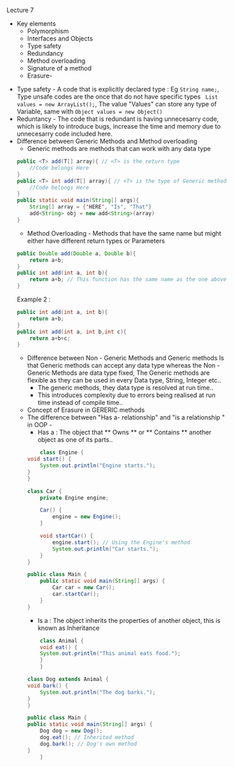 Lecture 7
- Key elements
    - Polymorphism 
    - Interfaces and Objects
    - Type safety 
    - Redundancy
    - Method overloading
    - Signature of a method
    - Erasure- 
+ Type safety - A  code that is explicitly declared type : Eg ` String name; `, Type unsafe codes are the once that do not have specific types ` List values = new ArrayList();`, The value "Values" can store any type of Variable, same with ` Object values = new Object() `
+ Reduntancy - The code that is redundant is having unnecesarry code, which is likely to introduce bugs, increase the time and memory due to unnecesarry code included here.
+ Difference between Generic Methods and Method overloading
    - Generic methods are methods that can work with any data type
    ```Java
    public <T> add(T[] array){ // <T> is the return type
        //Code belongs Here
    }
    public <T> int add(T[] array){ // <T> is the type of Generic method, telling the comiler that this is a special methods.
        //Code belongs Here
    }
    public static void main(String[] args){
        String[] array = {'HERE', "Is", "That"}
        add<String> obj = new add<String>(array)
    }
    ```
    - Method Overloading - Methods that have the same name but might either have different return types or Parameters
    ```Java
    public Double add(Double a, Double b){
        return a+b;
    }
    public int add(int a, int b){
        return a+b; // This function has the same name as the one above, but the return type is different, This is called method over loading
    }
    ```
    Example 2 : 
    ```Java 
    public int add(int a, int b){
        return a+b;
    }
    public int add(int a, int b,int c){
        return a+b+c;
    }
    ```
    - Difference between Non - Generic Methods and Generic methods Is that Generic methods can accept any data type whereas the Non - Generic Methods are data type fixed, The Generic methods are flexible as they can be used in every Data type, String, Integer etc..
        + The generic methods, they data type is resolved at run time.. 
        - This introduces complexity due to errors being realised at run time instead of compile time..
    - Concept of Erasure in GERERIC methods
    - The difference between "Has a- relationship" and "is a relationship " in OOP - 
        - Has a : The object that ** Owns ** or ** Contains ** another object as one of its parts.. 
        ```Java
            class Engine {
        void start() {
            System.out.println("Engine starts.");
        }
        }

        class Car {
            private Engine engine;

            Car() {
                engine = new Engine();
            }

            void startCar() {
                engine.start(); // Using the Engine's method
                System.out.println("Car starts.");
            }
        }

        public class Main {
            public static void main(String[] args) {
                Car car = new Car();
                car.startCar();
            }
        }
        ```
        - Is a : The object inherits the properties of another object, this is known as Inheritance
        ``` Java
            class Animal {
            void eat() {
            System.out.println("This animal eats food.");
            }
            }

        class Dog extends Animal {
        void bark() {
            System.out.println("The dog barks.");
        }
        }

        public class Main {
        public static void main(String[] args) {
            Dog dog = new Dog();
            dog.eat(); // Inherited method
            dog.bark(); // Dog's own method
        }
            }
        ```
